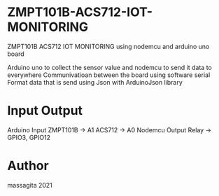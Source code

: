 # ZMPT101B-ACS712-IOT-MONITORING
ZMPT101B ACS712 IOT MONITORING using nodemcu and arduino uno board

Arduino uno to collect the sensor value and nodemcu to send it data to everywhere
Communivatioan between the board using software serial
Format data that is send using Json with ArduinoJson library

# Input Output
Arduino Input
ZMPT101B  -> A1
ACS712    -> A0
Nodemcu Output
Relay     -> GPIO3, GPIO12

# Author
massagita 2021
